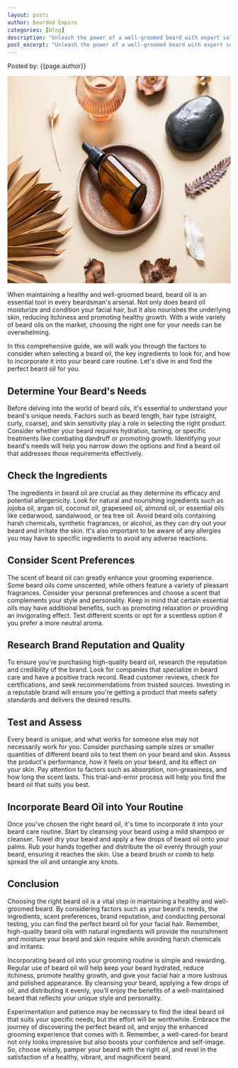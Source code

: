 ```yaml
---
layout: posts
author: Bearded Empire
categories: [blog]
description: "Unleash the power of a well-groomed beard with expert solutions to common problems like itchiness, unruly hairs, patchy growth, and beard odor. Elevate your beard care routine and showcase a healthy, enviable beard that exudes confidence and style."
post_excerpt: "Unleash the power of a well-groomed beard with expert solutions to common problems like itchiness, unruly hairs, patchy growth, and beard odor. Elevate your beard care routine and showcase a healthy, enviable beard that exudes confidence and style."
---
```


Posted by: {{page.author}}

<img src="/assets/img/posts/beard-oil-guide.jpg" alt="Beard oil laying in small bowl" class="post-img" width="700" height="467">

When maintaining a healthy and well-groomed beard, beard oil is an essential tool in every beardsman's arsenal. Not only does beard oil moisturize and condition your facial hair, but it also nourishes the underlying skin, reducing itchiness and promoting healthy growth. With a wide variety of beard oils on the market, choosing the right one for your needs can be overwhelming.

In this comprehensive guide, we will walk you through the factors to consider when selecting a beard oil, the key ingredients to look for, and how to incorporate it into your beard care routine. Let's dive in and find the perfect beard oil for you.

## Determine Your Beard's Needs

Before delving into the world of beard oils, it's essential to understand your beard's unique needs. Factors such as beard length, hair type (straight, curly, coarse), and skin sensitivity play a role in selecting the right product. Consider whether your beard requires hydration, taming, or specific treatments like combating dandruff or promoting growth. Identifying your beard's needs will help you narrow down the options and find a beard oil that addresses those requirements effectively.

## Check the Ingredients

The ingredients in beard oil are crucial as they determine its efficacy and potential allergenicity. Look for natural and nourishing ingredients such as jojoba oil, argan oil, coconut oil, grapeseed oil, almond oil, or essential oils like cedarwood, sandalwood, or tea tree oil. Avoid beard oils containing harsh chemicals, synthetic fragrances, or alcohol, as they can dry out your beard and irritate the skin. It's also important to be aware of any allergies you may have to specific ingredients to avoid any adverse reactions.

## Consider Scent Preferences

The scent of beard oil can greatly enhance your grooming experience. Some beard oils come unscented, while others feature a variety of pleasant fragrances. Consider your personal preferences and choose a scent that complements your style and personality. Keep in mind that certain essential oils may have additional benefits, such as promoting relaxation or providing an invigorating effect. Test different scents or opt for a scentless option if you prefer a more neutral aroma.

## Research Brand Reputation and Quality

To ensure you're purchasing high-quality beard oil, research the reputation and credibility of the brand. Look for companies that specialize in beard care and have a positive track record. Read customer reviews, check for certifications, and seek recommendations from trusted sources. Investing in a reputable brand will ensure you're getting a product that meets safety standards and delivers the desired results.

## Test and Assess

Every beard is unique, and what works for someone else may not necessarily work for you. Consider purchasing sample sizes or smaller quantities of different beard oils to test them on your beard and skin. Assess the product's performance, how it feels on your beard, and its effect on your skin. Pay attention to factors such as absorption, non-greasiness, and how long the scent lasts. This trial-and-error process will help you find the beard oil that suits you best.

## Incorporate Beard Oil into Your Routine

Once you've chosen the right beard oil, it's time to incorporate it into your beard care routine. Start by cleansing your beard using a mild shampoo or cleanser. Towel dry your beard and apply a few drops of beard oil onto your palms. Rub your hands together and distribute the oil evenly through your beard, ensuring it reaches the skin. Use a beard brush or comb to help spread the oil and untangle any knots.

## Conclusion

Choosing the right beard oil is a vital step in maintaining a healthy and well-groomed beard. By considering factors such as your beard's needs, the ingredients, scent preferences, brand reputation, and conducting personal testing, you can find the perfect beard oil for your facial hair. Remember, high-quality beard oils with natural ingredients will provide the nourishment and moisture your beard and skin require while avoiding harsh chemicals and irritants.

Incorporating beard oil into your grooming routine is simple and rewarding. Regular use of beard oil will help keep your beard hydrated, reduce itchiness, promote healthy growth, and give your facial hair a more lustrous and polished appearance. By cleansing your beard, applying a few drops of oil, and distributing it evenly, you'll enjoy the benefits of a well-maintained beard that reflects your unique style and personality.

Experimentation and patience may be necessary to find the ideal beard oil that suits your specific needs, but the effort will be worthwhile. Embrace the journey of discovering the perfect beard oil, and enjoy the enhanced grooming experience that comes with it. Remember, a well-cared-for beard not only looks impressive but also boosts your confidence and self-image. So, choose wisely, pamper your beard with the right oil, and revel in the satisfaction of a healthy, vibrant, and magnificent beard.
